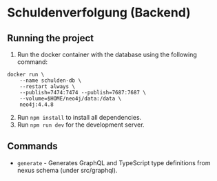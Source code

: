 # Schuldenverfolgung (Backend)

## Running the project

1. Run the docker container with the database using the following command:
```
docker run \
    --name schulden-db \
    --restart always \
    --publish=7474:7474 --publish=7687:7687 \
    --volume=$HOME/neo4j/data:/data \
    neo4j:4.4.8
```
2. Run `npm install` to install all dependencies.
3. Run `npm run dev` for the development server.

## Commands

- `generate` - Generates GraphQL and TypeScript type definitions from nexus schema (under src/graphql).